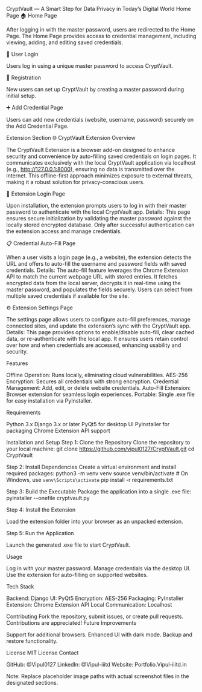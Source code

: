 CryptVault — A Smart Step for Data Privacy in Today’s Digital World
Home Page
🏠 Home Page

After logging in with the master password, users are redirected to the Home Page.
The Home Page provides access to credential management, including viewing, adding, and editing saved credentials.


🔐 User Login

Users log in using a unique master password to access CryptVault.


📝 Registration

New users can set up CryptVault by creating a master password during initial setup.


➕ Add Credential Page

Users can add new credentials (website, username, password) securely on the Add Credential Page.


Extension Section
🌐 CryptVault Extension Overview

The CryptVault Extension is a browser add-on designed to enhance security and convenience by auto-filling saved credentials on login pages. It communicates exclusively with the local CryptVault application via localhost (e.g., http://127.0.0.1:8000), ensuring no data is transmitted over the internet. This offline-first approach minimizes exposure to external threats, making it a robust solution for privacy-conscious users.

🔑 Extension Login Page

Upon installation, the extension prompts users to log in with their master password to authenticate with the local CryptVault app.
Details: This page ensures secure initialization by validating the master password against the locally stored encrypted database. Only after successful authentication can the extension access and manage credentials.

📋 Credential Auto-Fill Page

When a user visits a login page (e.g., a website), the extension detects the URL and offers to auto-fill the username and password fields with saved credentials.
Details: The auto-fill feature leverages the Chrome Extension API to match the current webpage URL with stored entries. It fetches encrypted data from the local server, decrypts it in real-time using the master password, and populates the fields securely. Users can select from multiple saved credentials if available for the site.

⚙️ Extension Settings Page

The settings page allows users to configure auto-fill preferences, manage connected sites, and update the extension’s sync with the CryptVault app.
Details: This page provides options to enable/disable auto-fill, clear cached data, or re-authenticate with the local app. It ensures users retain control over how and when credentials are accessed, enhancing usability and security.


Features

Offline Operation: Runs locally, eliminating cloud vulnerabilities.
AES-256 Encryption: Secures all credentials with strong encryption.
Credential Management: Add, edit, or delete website credentials.
Auto-Fill Extension: Browser extension for seamless login experiences.
Portable: Single .exe file for easy installation via PyInstaller.

Requirements

Python 3.x
Django 3.x or later
PyQt5 for desktop UI
PyInstaller for packaging
Chrome Extension API support

Installation and Setup
Step 1: Clone the Repository
Clone the repository to your local machine:
git clone https://github.com/vipul0127/CryptVault.git
cd CryptVault

Step 2: Install Dependencies
Create a virtual environment and install required packages:
python3 -m venv venv
source venv/bin/activate  # On Windows, use `venv\Scripts\activate`
pip install -r requirements.txt

Step 3: Build the Executable
Package the application into a single .exe file:
pyinstaller --onefile cryptvault.py

Step 4: Install the Extension

Load the extension folder into your browser as an unpacked extension.

Step 5: Run the Application

Launch the generated .exe file to start CryptVault.

Usage

Log in with your master password.
Manage credentials via the desktop UI.
Use the extension for auto-filling on supported websites.

Tech Stack

Backend: Django
UI: PyQt5
Encryption: AES-256
Packaging: PyInstaller
Extension: Chrome Extension API
Local Communication: Localhost

Contributing
Fork the repository, submit issues, or create pull requests. Contributions are appreciated!
Future Improvements

Support for additional browsers.
Enhanced UI with dark mode.
Backup and restore functionality.

License
MIT License
Contact

GitHub: @Vipul0127
LinkedIn: @Vipul-iiitd
Website: Portfolio.Vipul-iiitd.in


Note: Replace placeholder image paths with actual screenshot files in the designated sections.
